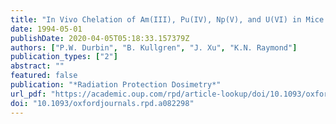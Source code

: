 ```yaml
---
title: "In Vivo Chelation of Am(III), Pu(IV), Np(V), and U(VI) in Mice by TREN-(Me-3,2-HOPO)"
date: 1994-05-01
publishDate: 2020-04-05T05:18:33.157379Z
authors: ["P.W. Durbin", "B. Kullgren", "J. Xu", "K.N. Raymond"]
publication_types: ["2"]
abstract: ""
featured: false
publication: "*Radiation Protection Dosimetry*"
url_pdf: "https://academic.oup.com/rpd/article-lookup/doi/10.1093/oxfordjournals.rpd.a082298"
doi: "10.1093/oxfordjournals.rpd.a082298"
---
```


